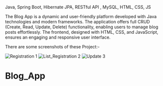 Java, Spring Boot, Hibernate JPA, RESTful API , MySQL, HTML, CSS, JS

The Blog App is a dynamic and user-friendly platform developed with Java technologies and modern frameworks. 
The application offers full CRUD (Create, Read, Update, Delete) functionality, enabling users to manage blog posts effortlessly.
The frontend, designed with HTML, CSS, and JavaScript, ensures an engaging and responsive user interface. 

There are some screenshots of these Project:-

![Registration 1](https://github.com/adarsh03108/Blog_App/assets/155520119/f3f32f39-ca1d-4fa2-9089-1f7890c35e01)
![List_Registration 2](https://github.com/adarsh03108/Blog_App/assets/155520119/0cc6400d-843a-42d8-9c76-19a33ddcdf24)
![Update 3](https://github.com/adarsh03108/Blog_App/assets/155520119/b5118a5a-d91b-4853-8e88-3802b89a70a6)



# Blog_App
